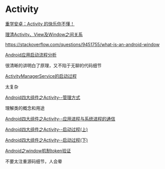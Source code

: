 # Activity

[重学安卓：Activity 的快乐你不懂！](https://juejin.cn/post/6844903849619095560)

[理清Activity、View及Window之间关系](https://blog.csdn.net/huachao1001/article/details/51866287)

https://stackoverflow.com/questions/9451755/what-is-an-android-window



[Android应用启动流程分析](https://juejin.cn/post/6844904116561379341#heading-9)

很清晰的讲明白了原理，又不陷于无聊的代码细节

[ActivityManagerService的启动过程](https://duanqz.github.io/2016-07-15-AMS-LaunchProcess#3-%E6%80%BB%E7%BB%93)

太复杂

[Android四大组件之Activity--管理方式](https://duanqz.github.io/2016-02-01-Activity-Maintenance#activitydisplay)

理解类的概念和用途

[Android四大组件之Activity--应用进程与系统进程的通信](https://duanqz.github.io/2016-01-29-Activity-IPC)

[Android四大组件之Activity--启动过程(上)](https://duanqz.github.io/2016-07-29-Activity-LaunchProcess-Part1#%E6%80%BB%E7%BB%93)

[Android四大组件之Activity--启动过程(下)](https://duanqz.github.io/2016-10-23-Activity-LaunchProcess-Part2)



[Android之window机制token验证](https://juejin.cn/post/6883087737960792078#heading-6)

不要太注重源码细节，人会晕
